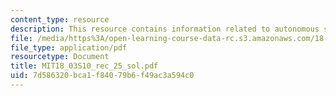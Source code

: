 ```yaml
---
content_type: resource
description: This resource contains information related to autonomous systems.
file: /media/https%3A/open-learning-course-data-rc.s3.amazonaws.com/18-03-differential-equations-spring-2010/7d586320bca1f84079b6f49ac3a594c0_MIT18_03S10_rec_25_sol.pdf
file_type: application/pdf
resourcetype: Document
title: MIT18_03S10_rec_25_sol.pdf
uid: 7d586320-bca1-f840-79b6-f49ac3a594c0
---
```

